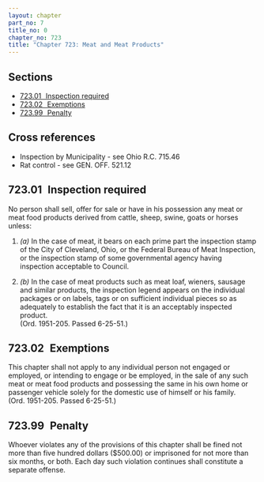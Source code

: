 ```yaml
---
layout: chapter
part_no: 7
title_no: 0
chapter_no: 723
title: "Chapter 723: Meat and Meat Products"
---
```


## Sections

* [723.01   Inspection required](#72301-inspection-required)
* [723.02   Exemptions](#72302-exemptions)
* [723.99   Penalty](#72399-penalty)

## Cross references

* Inspection by Municipality - see Ohio R.C. 715.46
* Rat control - see GEN. OFF. 521.12

## 723.01   Inspection required

No person shall sell, offer for sale or have in his possession any meat or meat
food products derived from cattle, sheep, swine, goats or horses unless:

1. _(a)_ In the case of meat, it bears on each prime part the inspection stamp
of the City of Cleveland, Ohio, or the Federal Bureau of Meat Inspection, or the
inspection stamp of some governmental agency having inspection acceptable to
Council.

2. _(b)_ In the case of meat products such as meat loaf, wieners, sausage and
similar products, the inspection legend appears on the individual packages or on
labels, tags or on sufficient individual pieces so as adequately to establish
the fact that it is an acceptably inspected product.\
(Ord. 1951-205. Passed 6-25-51.)

## 723.02   Exemptions

This chapter shall not apply to any individual person not engaged or employed,
or intending to engage or be employed, in the sale of any such meat or meat food
products and possessing the same in his own home or passenger vehicle solely for
the domestic use of himself or his family.\
(Ord. 1951-205. Passed 6-25-51.)

## 723.99   Penalty

Whoever violates any of the provisions of this chapter shall be fined not more
than five hundred dollars ($500.00) or imprisoned for not more than six months,
or both. Each day such violation continues shall constitute a separate offense.
